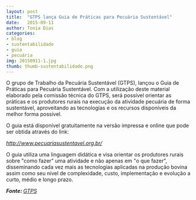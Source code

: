 ```yaml
---
layout: post
title:  "GTPS lança Guia de Práticas para Pecuária Sustentável"
date:   2015-09-11
author: Tonia Dias
categories: 
- blog
- sustentabilidade
- guia
- pecuária
img: 20150911-1.jpg
thumb: thumb-sustentabilidade.png
---
```


O grupo de Trabalho da Pecuária Sustentável (GTPS), lançou o Guia de Práticas para Pecuária Sustentável. Com a utilização deste material elaborado pela comissão técnica do GTPS, será possível orientar as práticas e os produtores rurais na execução da atividade pecuária de forma sustentável, aproveitando as tecnologias e os recursos disponíveis da melhor forma possível. <!--more-->

O guia está disponível gratuitamente na versão impressa e online que pode ser obtida através do link:

<i><a href="http://www.pecuariasustentavel.org.br/">http://www.pecuariasustentavel.org.br/</a></i>

O guia utiliza uma linguagem didática e visa orientar os produtores rurais sobre "como fazer" uma atividade e não apenas em "o que fazer", disseminando cada vez mais as tecnologias aplicadas na produção bovina assim como seu nível de complexidade, custo, implementação e evolução a curto, médio e longo prazo.

<i><b>Fonte: </b><a href="http://www.pecuariasustentavel.org.br/gtps-lanca-guia-de-praticas-para-pecuaria-sustentavel-e-apresenta-tecnologias-de-melhoria-na-produtividade/">GTPS</a></i>